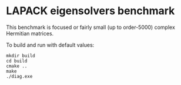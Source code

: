 # LAPACK eigensolvers benchmark 

This benchmark is focused or fairly small (up to order-5000) complex Hermitian matrices.

To build and run with default values:
```
mkdir build
cd build
cmake ..
make 
./diag.exe
```
